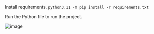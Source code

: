 Install requirements.
`python3.11 -m pip install -r requirements.txt`

Run the Python file to run the project.

![image](/workspaces/AI-agent-to-fill-forms-from-your-private-documents/293765365-3c5221b0-d6a8-4fed-a425-e7197bada57b.png)

